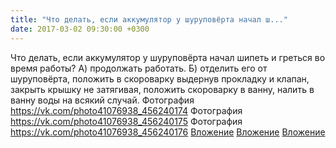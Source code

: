 ```yaml
---
title: "Что делать, если аккумулятор у шуруповёрта начал ш..."
date: 2017-03-02 09:30:00 +0300
---
```


Что делать, если аккумулятор у шуруповёрта начал шипеть и греться во время работы?
А) продолжать работать.
Б) отделить его от шуруповёрта, положить в скороварку выдернув прокладку и клапан, закрыть крышку не затягивая, положить скороварку в ванну, налить в ванну воды на всякий случай.
Фотография
<a class="vk-attach" href="https://vk.com/photo41076938_456240174">https://vk.com/photo41076938_456240174</a>
Фотография
<a class="vk-attach" href="https://vk.com/photo41076938_456240175">https://vk.com/photo41076938_456240175</a>
Фотография
<a class="vk-attach" href="https://vk.com/photo41076938_456240176">https://vk.com/photo41076938_456240176</a>
<a class="vk-attach" href="https://vk.com/photo41076938_456240174">Вложение</a>
<a class="vk-attach" href="https://vk.com/photo41076938_456240175">Вложение</a>
<a class="vk-attach" href="https://vk.com/photo41076938_456240176">Вложение</a>
